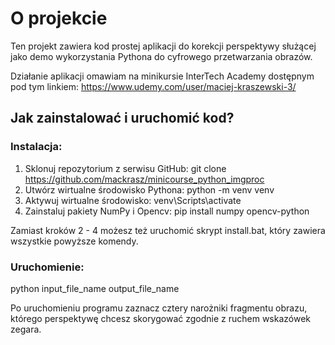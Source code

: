 # O projekcie

Ten projekt zawiera kod prostej aplikacji do korekcji perspektywy służącej jako demo wykorzystania Pythona do cyfrowego przetwarzania obrazów.

Działanie aplikacji omawiam na minikursie InterTech Academy dostępnym pod tym linkiem: https://www.udemy.com/user/maciej-kraszewski-3/


## Jak zainstalować i uruchomić kod?

### Instalacja:
1. Sklonuj repozytorium z serwisu GitHub: git clone https://github.com/mackrasz/minicourse_python_imgproc
2. Utwórz wirtualne środowisko Pythona: python -m venv venv
3. Aktywuj wirtualne środowisko: venv\Scripts\activate
4. Zainstaluj pakiety NumPy i Opencv: pip install numpy opencv-python

Zamiast kroków 2 - 4 możesz też uruchomić skrypt install.bat, który zawiera wszystkie powyższe komendy.

### Uruchomienie:
python input_file_name output_file_name

Po uruchomieniu programu zaznacz cztery narożniki fragmentu obrazu, którego perspektywę chcesz skorygować zgodnie z ruchem wskazówek zegara.